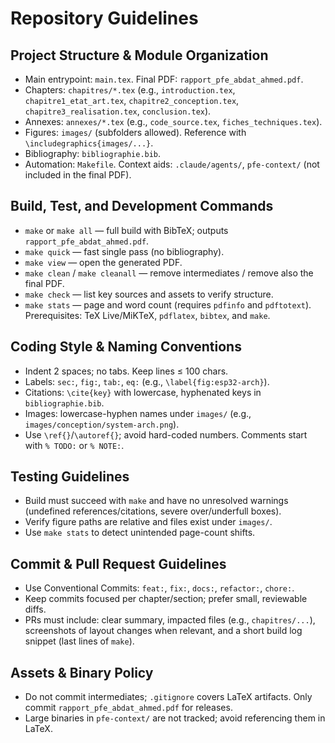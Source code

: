 # Repository Guidelines

## Project Structure & Module Organization

- Main entrypoint: `main.tex`. Final PDF: `rapport_pfe_abdat_ahmed.pdf`.
- Chapters: `chapitres/*.tex` (e.g., `introduction.tex`, `chapitre1_etat_art.tex`, `chapitre2_conception.tex`, `chapitre3_realisation.tex`, `conclusion.tex`).
- Annexes: `annexes/*.tex` (e.g., `code_source.tex`, `fiches_techniques.tex`).
- Figures: `images/` (subfolders allowed). Reference with `\includegraphics{images/...}`.
- Bibliography: `bibliographie.bib`.
- Automation: `Makefile`. Context aids: `.claude/agents/`, `pfe-context/` (not included in the final PDF).

## Build, Test, and Development Commands

- `make` or `make all` — full build with BibTeX; outputs `rapport_pfe_abdat_ahmed.pdf`.
- `make quick` — fast single pass (no bibliography).
- `make view` — open the generated PDF.
- `make clean` / `make cleanall` — remove intermediates / remove also the final PDF.
- `make check` — list key sources and assets to verify structure.
- `make stats` — page and word count (requires `pdfinfo` and `pdftotext`).
  Prerequisites: TeX Live/MiKTeX, `pdflatex`, `bibtex`, and `make`.

## Coding Style & Naming Conventions

- Indent 2 spaces; no tabs. Keep lines ≤ 100 chars.
- Labels: `sec:`, `fig:`, `tab:`, `eq:` (e.g., `\label{fig:esp32-arch}`).
- Citations: `\cite{key}` with lowercase, hyphenated keys in `bibliographie.bib`.
- Images: lowercase-hyphen names under `images/` (e.g., `images/conception/system-arch.png`).
- Use `\ref{}`/`\autoref{}`; avoid hard-coded numbers. Comments start with `% TODO:` or `% NOTE:`.

## Testing Guidelines

- Build must succeed with `make` and have no unresolved warnings (undefined references/citations, severe over/underfull boxes).
- Verify figure paths are relative and files exist under `images/`.
- Use `make stats` to detect unintended page-count shifts.

## Commit & Pull Request Guidelines

- Use Conventional Commits: `feat:`, `fix:`, `docs:`, `refactor:`, `chore:`.
- Keep commits focused per chapter/section; prefer small, reviewable diffs.
- PRs must include: clear summary, impacted files (e.g., `chapitres/...`), screenshots of layout changes when relevant, and a short build log snippet (last lines of `make`).

## Assets & Binary Policy

- Do not commit intermediates; `.gitignore` covers LaTeX artifacts. Only commit `rapport_pfe_abdat_ahmed.pdf` for releases.
- Large binaries in `pfe-context/` are not tracked; avoid referencing them in LaTeX.

